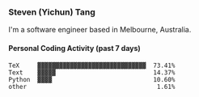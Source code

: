 ### Steven (Yichun) Tang

I'm a software engineer based in Melbourne, Australia.

#### Personal Coding Activity (past 7 days)
```
TeX     ▓▓▓▓▓▓▓▓▓▓▓▓▓▓▓▓▓▓▓▓▓▓▓▓▓▓▓▓▓▓  73.41%
Text    ▓▓▓▓▓                           14.37%
Python  ▓▓▓▓                            10.60%
other                                    1.61%
```
